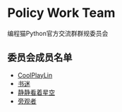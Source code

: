 # Policy Work Team

编程猫Python官方交流群群规委员会

## 委员会成员名单

- [CoolPlayLin](https://github.com/CoolPlayLin)
- [书迷](https://github.com/jsrcode)
- [静静看着星空](https://github.com/quiet-star-gazing)
- [旁观者](https://github.com/pangguanzhejers)
